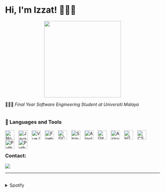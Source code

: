 # Hi, I'm Izzat! 🧑🏻‍💻

<div style="text-align: center;">
  <img src="https://i.pinimg.com/originals/8b/35/fe/8b35fef55fba1a201c9c7a11d3ec3d64.gif" width="250">
</div>



🧑🏻‍🎓 <i>Final Year Software Engineering Student at Universiti Malaya</i>

#

### 🧰 Languages and Tools

<img align="left" alt="NodeJS" width="30px" style="padding-right:10px;" src="https://cdn.jsdelivr.net/gh/devicons/devicon/icons/nodejs/nodejs-plain-wordmark.svg"/>
<img align="left" alt="Javascript" width="30px" style="padding-right:10px;" src="https://cdn.jsdelivr.net/gh/devicons/devicon/icons/javascript/javascript-original.svg"/>
<img align="left" alt="VueJS" width="30px" style="padding-right:10px;" src="https://cdn.jsdelivr.net/gh/devicons/devicon/icons/vuejs/vuejs-original.svg"/>
<img align="left" alt="Firebase" width="30px" style="padding-right:10px;" src="https://cdn.jsdelivr.net/gh/devicons/devicon/icons/firebase/firebase-plain.svg"/>
<img align="left" alt="GCP" width="30px" style="padding-right:10px;" src="https://user-images.githubusercontent.com/25181517/183911547-990692bc-8411-4878-99a0-43506cdb69cf.png"/>
<img align="left" alt="Stripe" width="30px" style="padding-right:10px;" src="https://cdn-icons-png.flaticon.com/512/5968/5968382.png"/>
<img align="left" alt="Algolia" width="30px" style="padding-right:10px;" src="https://cdn-icons-png.flaticon.com/512/5969/5969003.png"/>
<img align="left" alt="Git" width="30px" style="padding-right:10px;" src="https://cdn.jsdelivr.net/gh/devicons/devicon/icons/git/git-original.svg"/>
<picture>
  <source media="(prefers-color-scheme: dark)" srcset="https://astro.build/assets/press/logomark-dark.png">
  <source media="(prefers-color-scheme: light)" srcset="https://astro.build/assets/press/logomark-light.svg">
  <img align="left" alt="Astro" width="30px" style="padding-right:10px;" src="https://astro.build/assets/press/logomark-dark.png"/>
</picture>
<img align="left" alt="HTML" width="30px" style="padding-right:10px;" src="https://cdn.jsdelivr.net/gh/devicons/devicon/icons/html5/html5-plain.svg"/>
<img align="left" alt="CSS" width="30px" style="padding-right:10px;" src="https://cdn.jsdelivr.net/gh/devicons/devicon/icons/css3/css3-plain.svg"/>
<img align="left" alt="Python" width="30px" style="padding-right:10px;" src="https://cdn.jsdelivr.net/gh/devicons/devicon/icons/python/python-original-wordmark.svg"/>
<img align="left" alt="Python" width="30px" style="padding-right:10px;" src="https://cdn.jsdelivr.net/gh/devicons/devicon/icons/java/java-original.svg"/>
<br>
<br>

#

### Contact:
<a href="mailto:izzathaikalzainal@gmail.com"><img src="https://img.shields.io/badge/Gmail-D14836?style=for-the-badge&logo=gmail&logoColor=white"></a>

---
<br>

<details><summary>Spotify</summary>
This section updates <em>automatically</em> (If there is any changes).<br>
Since I like listening to music, it might be interesting to share my top tracks with 3 different timeframes.

<table>
<tr><th style="text-align:center">~ 4 Weeks</th><th style="text-align:center">~ 6 Months</th><th style="text-align:center">~ Several Years</th></tr>
<tr><td>

|No.|      Song       |
|:-:|:---------------:|
| 1 | <p align="center"><img id="shortImg_1" src="https://i.scdn.co/image/ab67616d0000485178ef8fa2f28ad2ba65baed5f" width="64" height="64"><br/><b id="shortTitle_1">SUNYI</b><br/><i id="shortArtist_1">Joe Flizzow</i></p> |
| 2 | <p align="center"><img id="shortImg_2" src="https://i.scdn.co/image/ab67616d0000485147e522adf030a78615cdea06" width="64" height="64"><br/><b id="shortTitle_2">Finesse - Remix; feat. Cardi B</b><br/><i id="shortArtist_2">Bruno Mars</i></p> |
| 3 | <p align="center"><img id="shortImg_3" src="https://i.scdn.co/image/ab67616d0000485125f49ab23f0ec6332efef432" width="64" height="64"><br/><b id="shortTitle_3">Bring Me To Life</b><br/><i id="shortArtist_3">Evanescence</i></p> |
| 4 | <p align="center"><img id="shortImg_4" src="https://i.scdn.co/image/ab67616d00004851232711f7d66a1e19e89e28c5" width="64" height="64"><br/><b id="shortTitle_4">24K Magic</b><br/><i id="shortArtist_4">Bruno Mars</i></p> |
| 5 | <p align="center"><img id="shortImg_5" src="https://i.scdn.co/image/ab67616d00004851a991995542d50a691b9ae5be" width="64" height="64"><br/><b id="shortTitle_5">ANTIFRAGILE</b><br/><i id="shortArtist_5">LE SSERAFIM</i></p> |

</td><td>

|No.|      Song       |
|:-:|:---------------:|
| 1 | <p align="center"><img id="mediumImg_1" src="https://i.scdn.co/image/ab67616d000048510744690248ef3ba7b776ea7b" width="64" height="64"><br/><b id="mediumTitle_1">ETA</b><br/><i id="mediumArtist_1">NewJeans</i></p> |
| 2 | <p align="center"><img id="mediumImg_2" src="https://i.scdn.co/image/ab67616d0000485178ef8fa2f28ad2ba65baed5f" width="64" height="64"><br/><b id="mediumTitle_2">SUNYI</b><br/><i id="mediumArtist_2">Joe Flizzow</i></p> |
| 3 | <p align="center"><img id="mediumImg_3" src="https://i.scdn.co/image/ab67616d000048516adf6b9ff59d4b0a568a3896" width="64" height="64"><br/><b id="mediumTitle_3">Fast Forward</b><br/><i id="mediumArtist_3">JEON SOMI</i></p> |
| 4 | <p align="center"><img id="mediumImg_4" src="https://i.scdn.co/image/ab67616d00004851a991995542d50a691b9ae5be" width="64" height="64"><br/><b id="mediumTitle_4">ANTIFRAGILE</b><br/><i id="mediumArtist_4">LE SSERAFIM</i></p> |
| 5 | <p align="center"><img id="mediumImg_5" src="https://i.scdn.co/image/ab67616d0000485186ca91e718866f411c01db5e" width="64" height="64"><br/><b id="mediumTitle_5">O.O</b><br/><i id="mediumArtist_5">NMIXX</i></p> |

</td><td>

|No.|      Song       |
|:-:|:---------------:|
| 1 | <p align="center"><img id="longImg_1" src="https://i.scdn.co/image/ab67616d00004851fd0d9a33127c1d3f58ba3504" width="64" height="64"><br/><b id="longTitle_1">BANG BANG BANG</b><br/><i id="longArtist_1">BIGBANG</i></p> |
| 2 | <p align="center"><img id="longImg_2" src="https://i.scdn.co/image/ab67616d00004851580ac3ad7dfc81e509171120" width="64" height="64"><br/><b id="longTitle_2">Hard to Love</b><br/><i id="longArtist_2">BLACKPINK</i></p> |
| 3 | <p align="center"><img id="longImg_3" src="https://i.scdn.co/image/ab67616d00004851b4fd0ba98f675df97c5748b1" width="64" height="64"><br/><b id="longTitle_3">Dingga</b><br/><i id="longArtist_3">MAMAMOO</i></p> |
| 4 | <p align="center"><img id="longImg_4" src="https://i.scdn.co/image/ab67616d00004851c7b6b2976e38a802eebff046" width="64" height="64"><br/><b id="longTitle_4">MY BAG</b><br/><i id="longArtist_4">(G)I-DLE</i></p> | 
| 5 | <p align="center"><img id="longImg_5" src="https://i.scdn.co/image/ab67616d00004851dd2c0e8a5d4b0c1e227e4c7b" width="64" height="64"><br/><b id="longTitle_5">Fantastic Baby</b><br/><i id="longArtist_5">BIGBANG</i></p> |
</td></tr> </table>

</details>
